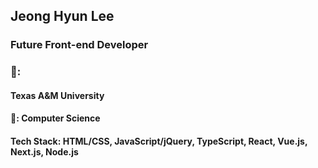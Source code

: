 ## Jeong Hyun Lee

### Future Front-end Developer

### 🏫: 
#### Texas A&M University
#### 📖: Computer Science
#### Tech Stack: HTML/CSS, JavaScript/jQuery, TypeScript, React, Vue.js, Next.js, Node.js



<!--
**JunLee8108/JunLee8108** is a ✨ _special_ ✨ repository because its `README.md` (this file) appears on your GitHub profile.

Here are some ideas to get you started:

- 🔭 I’m currently working on ...
- 🌱 I’m currently learning ...
- 👯 I’m looking to collaborate on ...
- 🤔 I’m looking for help with ...
- 💬 Ask me about ...
- 📫 How to reach me: ...
- 😄 Pronouns: ...
- ⚡ Fun fact: ...
-->
